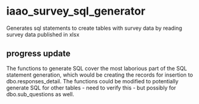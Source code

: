 # iaao_survey_sql_generator
Generates sql statements to create tables with survey data by reading survey data published in xlsx

## progress update
The functions to generate SQL cover the most laborious part of the SQL statement generation, which would be creating the records for insertion to dbo.responses_detail. The functions could be modified to potentially generate SQL for other tables - need to verify this - but possibly for dbo.sub_questions as well.
